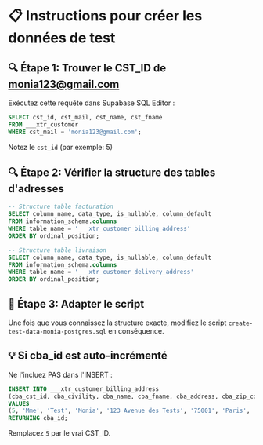 # 📋 Instructions pour créer les données de test

## 🔍 Étape 1: Trouver le CST_ID de monia123@gmail.com

Exécutez cette requête dans Supabase SQL Editor :

```sql
SELECT cst_id, cst_mail, cst_name, cst_fname 
FROM ___xtr_customer 
WHERE cst_mail = 'monia123@gmail.com';
```

Notez le `cst_id` (par exemple: 5)

## 🔍 Étape 2: Vérifier la structure des tables d'adresses

```sql
-- Structure table facturation
SELECT column_name, data_type, is_nullable, column_default
FROM information_schema.columns
WHERE table_name = '___xtr_customer_billing_address'
ORDER BY ordinal_position;

-- Structure table livraison  
SELECT column_name, data_type, is_nullable, column_default
FROM information_schema.columns
WHERE table_name = '___xtr_customer_delivery_address'
ORDER BY ordinal_position;
```

## 📝 Étape 3: Adapter le script

Une fois que vous connaissez la structure exacte, modifiez le script `create-test-data-monia-postgres.sql` en conséquence.

## 💡 Si cba_id est auto-incrémenté

Ne l'incluez PAS dans l'INSERT :

```sql
INSERT INTO ___xtr_customer_billing_address 
(cba_cst_id, cba_civility, cba_name, cba_fname, cba_address, cba_zip_code, cba_city, cba_country, cba_mail)
VALUES
(5, 'Mme', 'Test', 'Monia', '123 Avenue des Tests', '75001', 'Paris', 'France', 'monia123@gmail.com')
RETURNING cba_id;
```

Remplacez `5` par le vrai CST_ID.
